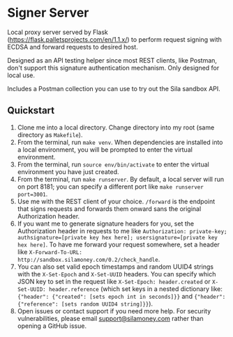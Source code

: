 # Signer Server
Local proxy server served by Flask (https://flask.palletsprojects.com/en/1.1.x/) to perform request signing with ECDSA and forward requests to desired host.

Designed as an API testing helper since most REST clients, like Postman, don't support this signature authentication mechanism. Only designed for local use.

Includes a Postman collection you can use to try out the Sila sandbox API.

## Quickstart
1. Clone me into a local directory. Change directory into my root (same directory as `Makefile`).
2. From the terminal, run `make venv`. When dependencies are installed into a local environment, you will be prompted to enter the virtual environment.
3. From the terminal, run `source env/bin/activate` to enter the virtual environment you have just created.
4. From the terminal, run `make runserver`. By default, a local server will run on port 8181; you can specify a different port like `make runserver port=3001`.
5. Use me with the REST client of your choice. `/forward` is the endpoint that signs requests and forwards them onward sans the original Authorization header.
6. If you want me to generate signature headers for you, set the Authorization header in requests to me like `Authorization: private-key; authsignature=[private key hex here]; usersignature=[private key hex here]`. To have me forward your request somewhere, set a header like `X-Forward-To-URL: http://sandbox.silamoney.com/0.2/check_handle`.
7. You can also set valid epoch timestamps and random UUID4 strings with the `X-Set-Epoch` and `X-Set-UUID` headers. You can specify which JSON key to set in the request like `X-Set-Epoch: header.created` or `X-Set-UUID: header.reference` (which set keys in a nested dictionary like: `{"header": {"created": [sets epoch int in seconds]}}` and `{"header": {"reference": [sets random UUID4 string]}}`).
8. Open issues or contact support if you need more help. For security vulnerabilities, please email support@silamoney.com rather than opening a GitHub issue.
